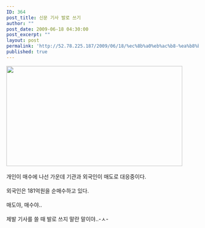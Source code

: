 ```yaml
---
ID: 364
post_title: 신문 기사 발로 쓰기
author: ""
post_date: 2009-06-18 04:30:00
post_excerpt: ""
layout: post
permalink: 'http://52.78.225.187/2009/06/18/%ec%8b%a0%eb%ac%b8-%ea%b8%b0%ec%82%ac-%eb%b0%9c%eb%a1%9c-%ec%93%b0%ea%b8%b0/'
published: true
---
```

<img src="http://52.78.225.187/wp-content/uploads/1/4621913743.png" width="461" height="262" /><BR><BR>개인이 매수에 나선 가운데 기관과 외국인이 매도로 대응중이다.<BR><BR>외국인은 181억원을 순매수하고 있다.<BR><BR>매도야, 매수야..<BR><BR>제발 기사를 쓸 때 발로 쓰지 말란 말이야..-ㅅ-